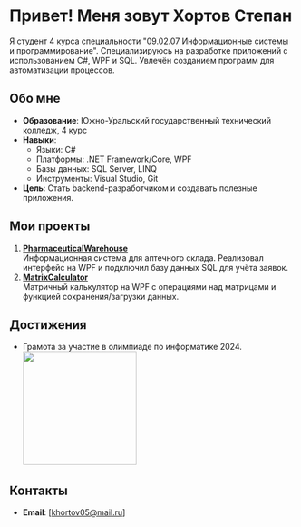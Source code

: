 # Привет! Меня зовут Хортов Степан

Я студент 4 курса специальности "09.02.07 Информационные системы и программирование". Специализируюсь на разработке приложений с использованием C#, WPF и SQL. Увлечён созданием программ для автоматизации процессов.

## Обо мне
- **Образование**: Южно-Уральский государственный технический колледж, 4 курс  
- **Навыки**:  
  - Языки: C#  
  - Платформы: .NET Framework/Core, WPF  
  - Базы данных: SQL Server, LINQ  
  - Инструменты: Visual Studio, Git  
- **Цель**: Стать backend-разработчиком и создавать полезные приложения.
## Мои проекты
1. **[PharmaceuticalWarehouse](https://github.com/Kenny14Mccormick/PharmaceuticalWarehouse)**  
   Информационная система для аптечного склада. Реализовал интерфейс на WPF и подключил базу данных SQL для учёта заявок.  
2. **[MatrixCalculator](https://github.com/Kenny14Mccormick/MatrixCalculator)**  
   Матричный калькулятор на WPF с операциями над матрицами и функцией сохранения/загрузки данных.

## Достижения
- Грамота за участие в олимпиаде по информатике 2024.<br>
  <img src="https://github.com/Kenny14Mccormick/Certificates/blob/main/грамота.png" width="200">
  
## Контакты
- **Email**: [khortov05@mail.ru]

  
 

